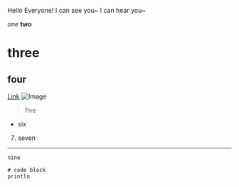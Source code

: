 Hello Everyone! I can see you~ I can hear you~ 

*one*
**two**
# three
## four
[Link](https://www.google.com/)
![Image]()
>five
* six
7. seven
---
`nine`
```
# code block
println
```
